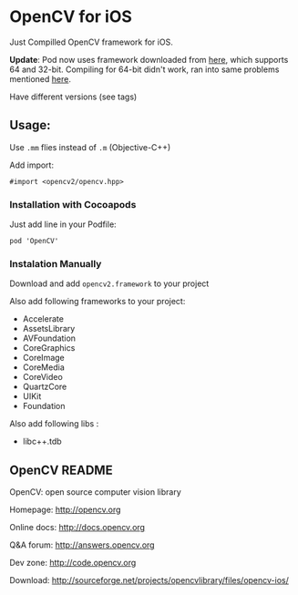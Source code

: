 # OpenCV for iOS

Just Compilled OpenCV framework for iOS. 

**Update**: Pod now uses framework downloaded from [here](http://sourceforge.net/projects/opencvlibrary/files/opencv-ios/2.4.7/opencv2.framework.zip/download), which supports 64 and 32-bit. Compiling for 64-bit didn't work, ran into same problems mentioned [here](http://stackoverflow.com/questions/18976893/how-to-compile-opencv-for-ios7-arm64). 

Have different versions (see tags)


## Usage:

Use `.mm` flies instead of `.m` (Objective-C++)

Add import:

	#import <opencv2/opencv.hpp>


### Installation with Cocoapods 

Just add line in your Podfile: 

	pod 'OpenCV'

### Instalation Manually 

Download and add `opencv2.framework` to your project

Also add following frameworks to your project:

- Accelerate
- AssetsLibrary
- AVFoundation
- CoreGraphics
- CoreImage
- CoreMedia
- CoreVideo
- QuartzCore
- UIKit
- Foundation

Also add following libs :

- libc++.tdb


## OpenCV README

OpenCV: open source computer vision library

Homepage:		http://opencv.org

Online docs:	http://docs.opencv.org

Q&A forum:		http://answers.opencv.org

Dev zone:		http://code.opencv.org

Download:		http://sourceforge.net/projects/opencvlibrary/files/opencv-ios/


